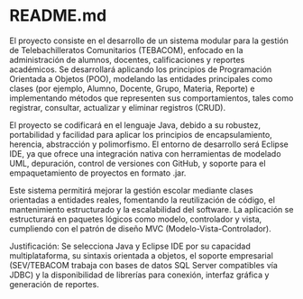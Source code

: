 # README.md

El proyecto consiste en el desarrollo de un sistema modular para la gestión de Telebachilleratos Comunitarios (TEBACOM), enfocado en la administración de alumnos, docentes, calificaciones y reportes académicos.
Se desarrollará aplicando los principios de Programación Orientada a Objetos (POO), modelando las entidades principales como clases (por ejemplo, Alumno, Docente, Grupo, Materia, Reporte) e implementando métodos que representen sus comportamientos, tales como registrar, consultar, actualizar y eliminar registros (CRUD).

El proyecto se codificará en el lenguaje Java, debido a su robustez, portabilidad y facilidad para aplicar los principios de encapsulamiento, herencia, abstracción y polimorfismo.
El entorno de desarrollo será Eclipse IDE, ya que ofrece una integración nativa con herramientas de modelado UML, depuración, control de versiones con GitHub, y soporte para el empaquetamiento de proyectos en formato .jar.

Este sistema permitirá mejorar la gestión escolar mediante clases orientadas a entidades reales, fomentando la reutilización de código, el mantenimiento estructurado y la escalabilidad del software. La aplicación se estructurará en paquetes lógicos como modelo, controlador y vista, cumpliendo con el patrón de diseño MVC (Modelo-Vista-Controlador).

Justificación:
Se selecciona Java y Eclipse IDE por su capacidad multiplataforma, su sintaxis orientada a objetos, el soporte empresarial (SEV/TEBACOM trabaja con bases de datos SQL Server compatibles vía JDBC) y la disponibilidad de librerías para conexión, interfaz gráfica y generación de reportes.

